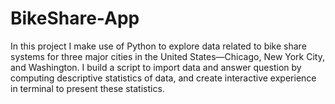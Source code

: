# BikeShare-App
In this project I make use of Python to explore data related to bike share systems for three major cities in the United States—Chicago, New York City, and Washington. I build a script to import data and answer question by computing descriptive statistics of data, and create interactive experience in terminal to present these statistics.
